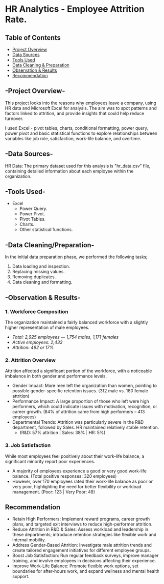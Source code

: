 # HR Analytics - Employee Attrition Rate.

## Table of Contents
- [Project Overview](project-overview)
- [Data Sources](data-sources)
- [Tools Used](tools-used)
- [Data Cleaning & Preparation](data-cleaning-and-preparation)
- [Observation & Results](observation-&-results)
- [Recommendation](recommendation)
  
## -Project Overview-

This project looks into the reasons why employees leave a company, using HR data and Microsoft Excel for analysis. The aim was to spot patterns and factors linked to attrition, and provide insights that could help reduce turnover.

I used Excel - pivot tables, charts, conditional formatting, power query, power pivot and basic statistical functions to explore relationships between variables like job role, satisfaction, work-life balance, and overtime.

## -Data Sources-

HR Data: The primary dataset used for this analysis is "hr_data.csv" file, containing detailed information about each employee within the organization.

## -Tools Used-

- Excel
  - Power Query.
  - Power Pivot.
  - Pivot Tables.
  - Charts.
  - Other statistical functions.
 
## -Data Cleaning/Preparation-

In the initial data preparation phase, we performed the following tasks;
1. Data loading and inspection.
2. Replacing missing values.
3. Removing duplicates.
4. Data cleaning and formatting.

## -Observation & Results-

### 1. Workforce Composition

The organization maintained a fairly balanced workforce with a slightly higher representation of male employees.

- _Total: 2,925 employees — 1,754 males, 1,171 females_
- _Active employees: 2,433_
- _Attrition: 492 or 17%_

### 2. Attrition Overview

Attrition affected a significant portion of the workforce, with a noticeable imbalance in both gender and performance levels.

- Gender Impact: More men left the organization than women, pointing to possible gender-specific retention issues. (312 male vs. 180 female attrition)
- Performance Impact: A large proportion of those who left were high performers, which could indicate issues with motivation, recognition, or career growth. (84% of attrition came from high performers – 413 employees)
- Departmental Trends: Attrition was particularly severe in the R&D department, followed by Sales. HR maintained relatively stable retention.
  - (R&D: 57% attrition | Sales: 38% | HR: 5%)

### 3. Job Satisfaction

While most employees feel positively about their work-life balance, a significant minority report poor experiences.

- A majority of employees experience a good or very good work-life balance. (Total positive responses: 320 employees)
- However, over 170 employees rated their work-life balance as poor or very poor, highlighting the need for better flexibility or workload management. (Poor: 123 | Very Poor: 49)

## Recommendation

- Retain High Performers: Implement reward programs, career growth plans, and targeted exit interviews to reduce high-performer attrition.
- Reduce Attrition in R&D & Sales: Assess workload and leadership in these departments; introduce retention strategies like flexible work and internal mobility.
- Address Gender-Based Attrition: Investigate male attrition trends and create tailored engagement initiatives for different employee groups.
- Boost Job Satisfaction: Run regular feedback surveys, improve manager training, and involve employees in decisions affecting their experience.
- Improve Work-Life Balance: Promote flexible work options, set boundaries for after-hours work, and expand wellness and mental health support.


